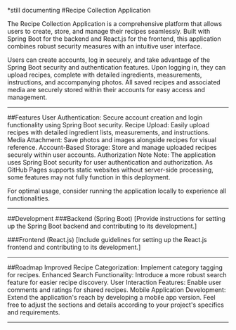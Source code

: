*still documenting
#Recipe Collection Application

The Recipe Collection Application is a comprehensive platform that allows users to create, store, and manage their recipes seamlessly. Built with Spring Boot for the backend and React.js for the frontend, this application combines robust security measures with an intuitive user interface.

Users can create accounts, log in securely, and take advantage of the Spring Boot security and authentication features. Upon logging in, they can upload recipes, complete with detailed ingredients, measurements, instructions, and accompanying photos. All saved recipes and associated media are securely stored within their accounts for easy access and management.

---

##Features
User Authentication: Secure account creation and login functionality using Spring Boot security.
Recipe Upload: Easily upload recipes with detailed ingredient lists, measurements, and instructions.
Media Attachment: Save photos and images alongside recipes for visual reference.
Account-Based Storage: Store and manage uploaded recipes securely within user accounts.
Authorization Note
Note: The application uses Spring Boot security for user authentication and authorization. As GitHub Pages supports static websites without server-side processing, some features may not fully function in this deployment.

For optimal usage, consider running the application locally to experience all functionalities.

---

##Development
###Backend (Spring Boot)
[Provide instructions for setting up the Spring Boot backend and contributing to its development.]

###Frontend (React.js)
[Include guidelines for setting up the React.js frontend and contributing to its development.]

---

##Roadmap
Improved Recipe Categorization: Implement category tagging for recipes.
Enhanced Search Functionality: Introduce a more robust search feature for easier recipe discovery.
User Interaction Features: Enable user comments and ratings for shared recipes.
Mobile Application Development: Extend the application's reach by developing a mobile app version.
Feel free to adjust the sections and details according to your project's specifics and requirements.

---
